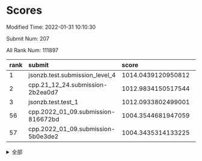 # Scores

Modified Time: 2022-01-31 10:10:30

Submit Num: 207

All Rank Num: 111897

| rank |               submit               |       score        |       sigma        | pk_num |
| :--- | :--------------------------------- | :----------------- | :----------------- | :----- |
| 1    | jsonzb.test.submission_level_4     | 1014.0439120950812 | 0.8035017813109582 | 2163   |
| 2    | cpp.21_12_24.submission-2b2ea0d7   | 1012.9834150517544 | 0.7849219709584356 | 2162   |
| 3    | jsonzb.test.test_1                 | 1012.0933802499001 | 0.7871639138671203 | 2166   |
| 56   | cpp.2022_01_09.submission-816672bd | 1004.3544681947059 | 0.7171165876707679 | 2159   |
| 57   | cpp.2022_01_09.submission-5b0e3de2 | 1004.3435314133225 | 0.7044199566762281 | 2167   |


<details>
<summary>全部</summary>

| rank |                 submit                 |       score        |       sigma        | pk_num |
| :--- | :------------------------------------- | :----------------- | :----------------- | :----- |
| 1    | jsonzb.test.submission_level_4         | 1014.0439120950812 | 0.8035017813109582 | 2163   |
| 2    | cpp.21_12_24.submission-2b2ea0d7       | 1012.9834150517544 | 0.7849219709584356 | 2162   |
| 3    | jsonzb.test.test_1                     | 1012.0933802499001 | 0.7871639138671203 | 2166   |
| 4    | gobigger.level_3.submission_level_3_22 | 1011.7320147548995 | 0.7691464389892612 | 2162   |
| 5    | gobigger.level_3.submission_level_3_8  | 1011.4520003861037 | 0.775295166687322  | 2166   |
| 6    | gobigger.level_3.submission_level_3_27 | 1011.3381335918333 | 0.7685711589012578 | 2160   |
| 7    | gobigger.level_3.submission_level_3_39 | 1011.3071115809868 | 0.7672010587539027 | 2158   |
| 8    | gobigger.level_3.submission_level_3_28 | 1011.2607613380651 | 0.7792554538459189 | 2166   |
| 9    | gobigger.level_3.submission_level_3_5  | 1011.2475964266652 | 0.7750594660924257 | 2159   |
| 10   | gobigger.level_3.submission_level_3_10 | 1011.1624031767059 | 0.7630896589433558 | 2168   |
| 11   | gobigger.level_3.submission_level_3_0  | 1010.8463899306089 | 0.7642775555391195 | 2163   |
| 12   | gobigger.level_3.submission_level_3_26 | 1010.8231274368329 | 0.7791519620943346 | 2160   |
| 13   | gobigger.level_3.submission_level_3_36 | 1010.6743863445893 | 0.7732049924192878 | 2163   |
| 14   | gobigger.level_3.submission_level_3_45 | 1010.5998924161183 | 0.7606328031765146 | 2163   |
| 15   | gobigger.level_3.submission_level_3_30 | 1010.5443850695945 | 0.7352365175801969 | 2159   |
| 16   | gobigger.level_3.submission_level_3_40 | 1010.4056437765928 | 0.7433751733885661 | 2166   |
| 17   | gobigger.level_3.submission_level_3_44 | 1010.3950299694282 | 0.750518605937605  | 2158   |
| 18   | gobigger.level_3.submission_level_3_2  | 1010.2737859036317 | 0.7409797287998267 | 2165   |
| 19   | gobigger.level_3.submission_level_3_35 | 1010.2338307658337 | 0.7626962834120319 | 2160   |
| 20   | gobigger.level_3.submission_level_3_46 | 1010.07379428605   | 0.7500172852858906 | 2163   |
| 21   | gobigger.level_3.submission_level_3_24 | 1009.9312290816448 | 0.7647880718396188 | 2164   |
| 22   | gobigger.level_3.submission_level_3_15 | 1009.8101766971732 | 0.7499762283011446 | 2167   |
| 23   | gobigger.level_3.submission_level_3_12 | 1009.7836369842665 | 0.7751807152599514 | 2162   |
| 24   | gobigger.level_3.submission_level_3_6  | 1009.702539511983  | 0.7541519281564232 | 2161   |
| 25   | gobigger.level_3.submission_level_3_19 | 1009.6823740651944 | 0.7419603561527326 | 2161   |
| 26   | gobigger.level_3.submission_level_3_13 | 1009.60979919583   | 0.7629263631719109 | 2165   |
| 27   | gobigger.level_3.submission_level_3_16 | 1009.588832510012  | 0.7639675463404472 | 2159   |
| 28   | gobigger.level_3.submission_level_3_23 | 1009.5567172072416 | 0.7425682567813024 | 2165   |
| 29   | gobigger.level_3.submission_level_3_43 | 1009.5560317931623 | 0.7486181174594293 | 2160   |
| 30   | gobigger.level_3.submission_level_3_37 | 1009.4325278040742 | 0.7509778501583491 | 2163   |
| 31   | gobigger.level_3.submission_level_3_31 | 1009.3929864340543 | 0.7391897886072677 | 2160   |
| 32   | gobigger.level_3.submission_level_3_14 | 1009.3569911107128 | 0.7513454418866493 | 2159   |
| 33   | gobigger.level_3.submission_level_3_9  | 1009.3459892017124 | 0.7560449182236776 | 2159   |
| 34   | gobigger.level_3.submission_level_3_29 | 1009.3014522795872 | 0.7591827908660208 | 2160   |
| 35   | gobigger.level_3.submission_level_3_25 | 1009.1746075969353 | 0.7541940567758448 | 2165   |
| 36   | gobigger.level_3.submission_level_3_17 | 1009.1619616988867 | 0.7522583202738788 | 2164   |
| 37   | gobigger.level_3.submission_level_3_20 | 1009.13973013273   | 0.7580503282779378 | 2155   |
| 38   | gobigger.level_3.submission_level_3_42 | 1009.0970649305846 | 0.7544102277618775 | 2158   |
| 39   | gobigger.level_3.submission_level_3_33 | 1009.0612986767869 | 0.7675388279491303 | 2161   |
| 40   | gobigger.level_3.submission_level_3_47 | 1009.0289852993474 | 0.741194422434038  | 2161   |
| 41   | gobigger.level_3.submission_level_3_4  | 1009.0148405296711 | 0.7296719970503607 | 2167   |
| 42   | gobigger.level_3.submission_level_3_41 | 1008.9664998364013 | 0.7587496271055685 | 2162   |
| 43   | gobigger.level_3.submission_level_3_49 | 1008.8727741886387 | 0.7435762163522958 | 2160   |
| 44   | gobigger.level_3.submission_level_3_11 | 1008.8577194457733 | 0.7457589875014952 | 2160   |
| 45   | gobigger.level_3.submission_level_3_48 | 1008.8553389066745 | 0.7515180032933048 | 2165   |
| 46   | gobigger.level_3.submission_level_3_38 | 1008.7809549160215 | 0.75825316154677   | 2161   |
| 47   | gobigger.level_3.submission_level_3_3  | 1008.7164368429144 | 0.7414544417891399 | 2164   |
| 48   | gobigger.level_3.submission_level_3_18 | 1008.7127905812434 | 0.745643086290104  | 2164   |
| 49   | gobigger.level_3.submission_level_3_21 | 1008.6879375124163 | 0.7342917765316958 | 2165   |
| 50   | gobigger.level_3.submission_level_3_32 | 1008.4591875733437 | 0.7652065752685459 | 2168   |
| 51   | gobigger.level_3.submission_level_3_34 | 1008.4513792934239 | 0.7395543024301925 | 2160   |
| 52   | gobigger.level_3.submission_level_3_7  | 1008.3818256900163 | 0.7522247404182989 | 2161   |
| 53   | gobigger.level_3.submission_level_3_1  | 1008.0388846705716 | 0.7343617989274507 | 2164   |
| 54   | gobigger.level_1.submission_level_1_30 | 1005.2357292191189 | 0.7157706525918988 | 2160   |
| 55   | gobigger.level_1.submission_level_1_43 | 1004.6455717399223 | 0.705151944635826  | 2163   |
| 56   | cpp.2022_01_09.submission-816672bd     | 1004.3544681947059 | 0.7171165876707679 | 2159   |
| 57   | cpp.2022_01_09.submission-5b0e3de2     | 1004.3435314133225 | 0.7044199566762281 | 2167   |
| 58   | gobigger.level_1.submission_level_1_48 | 1004.2885459733045 | 0.7212660913936552 | 2162   |
| 59   | gobigger.level_1.submission_level_1_6  | 1004.2305358225642 | 0.7179417704661993 | 2157   |
| 60   | gobigger.level_1.submission_level_1_47 | 1004.1145217882289 | 0.7217304793870276 | 2161   |
| 61   | gobigger.level_1.submission_level_1_0  | 1004.1143926849458 | 0.714124699693284  | 2165   |
| 62   | gobigger.level_1.submission_level_1_22 | 1004.0822600689959 | 0.7028399938548401 | 2164   |
| 63   | gobigger.level_1.submission_level_1_42 | 1004.0705904512446 | 0.729302783778206  | 2161   |
| 64   | gobigger.level_1.submission_level_1_27 | 1004.0514889770677 | 0.7301045052656616 | 2165   |
| 65   | gobigger.level_1.submission_level_1_21 | 1003.9534193628324 | 0.7080384065227737 | 2159   |
| 66   | gobigger.level_1.submission_level_1_46 | 1003.9365838086709 | 0.7158666513559303 | 2167   |
| 67   | gobigger.level_1.submission_level_1_8  | 1003.859564256229  | 0.7254477488197613 | 2167   |
| 68   | gobigger.level_1.submission_level_1_38 | 1003.8494855047014 | 0.724215899256582  | 2161   |
| 69   | gobigger.level_1.submission_level_1_34 | 1003.7472496151127 | 0.723871864737758  | 2162   |
| 70   | gobigger.level_1.submission_level_1_37 | 1003.6047938117719 | 0.7176744396251998 | 2163   |
| 71   | gobigger.level_1.submission_level_1_17 | 1003.5858617563838 | 0.7210604602854215 | 2163   |
| 72   | gobigger.level_1.submission_level_1_32 | 1003.5755310263431 | 0.7223419135929126 | 2165   |
| 73   | gobigger.level_1.submission_level_1_31 | 1003.504508140108  | 0.7096577949006035 | 2160   |
| 74   | gobigger.level_1.submission_level_1_24 | 1003.451754990626  | 0.716616243326517  | 2162   |
| 75   | gobigger.level_1.submission_level_1_49 | 1003.3997359974292 | 0.7116989016204858 | 2163   |
| 76   | gobigger.level_1.submission_level_1_14 | 1003.3989069505901 | 0.7139613771224741 | 2165   |
| 77   | gobigger.level_1.submission_level_1_39 | 1003.3925055256935 | 0.7101862472575414 | 2159   |
| 78   | gobigger.level_1.submission_level_1_16 | 1003.343700680751  | 0.7154097273194296 | 2165   |
| 79   | gobigger.level_1.submission_level_1_12 | 1003.3132955839275 | 0.701850035440738  | 2162   |
| 80   | gobigger.level_1.submission_level_1_40 | 1003.2646747373756 | 0.7186462100137888 | 2165   |
| 81   | gobigger.level_1.submission_level_1_41 | 1003.2466563247997 | 0.7259830814209196 | 2164   |
| 82   | gobigger.level_1.submission_level_1_4  | 1003.1833994265633 | 0.7142784619758874 | 2165   |
| 83   | gobigger.level_1.submission_level_1_25 | 1003.1687027503397 | 0.706522367535294  | 2164   |
| 84   | gobigger.level_1.submission_level_1_23 | 1003.1396431774641 | 0.7151771850764916 | 2160   |
| 85   | gobigger.level_1.submission_level_1_19 | 1003.135270441014  | 0.7168291487735571 | 2166   |
| 86   | gobigger.level_1.submission_level_1_44 | 1003.0796575779664 | 0.717904845142187  | 2164   |
| 87   | gobigger.level_1.submission_level_1_2  | 1003.055147456874  | 0.7105815981270579 | 2167   |
| 88   | gobigger.level_1.submission_level_1_35 | 1002.9754290513965 | 0.7003114939915979 | 2161   |
| 89   | gobigger.level_1.submission_level_1_7  | 1002.8788852134016 | 0.7139196322404164 | 2160   |
| 90   | gobigger.level_1.submission_level_1_9  | 1002.868633741217  | 0.7061768093105519 | 2165   |
| 91   | gobigger.level_1.submission_level_1_5  | 1002.8306761042043 | 0.7124930091425886 | 2164   |
| 92   | gobigger.level_1.submission_level_1_1  | 1002.7665730013348 | 0.7147465828694711 | 2160   |
| 93   | gobigger.level_1.submission_level_1_28 | 1002.6854425733876 | 0.7106946348799263 | 2165   |
| 94   | gobigger.level_1.submission_level_1_29 | 1002.5999767506561 | 0.7171073561988183 | 2163   |
| 95   | gobigger.level_1.submission_level_1_26 | 1002.4853509427658 | 0.7140089213943254 | 2159   |
| 96   | gobigger.level_1.submission_level_1_20 | 1002.4782948558112 | 0.7200516941910543 | 2167   |
| 97   | gobigger.level_1.submission_level_1_10 | 1002.4528303438793 | 0.7090402498059363 | 2162   |
| 98   | gobigger.level_1.submission_level_1_13 | 1002.4525136299751 | 0.7089663125435299 | 2164   |
| 99   | gobigger.level_1.submission_level_1_45 | 1002.326318250373  | 0.7074361555658706 | 2166   |
| 100  | gobigger.level_1.submission_level_1_11 | 1002.2873885878357 | 0.7120011370054319 | 2165   |
| 101  | gobigger.level_1.submission_level_1_15 | 1002.2803342848937 | 0.7157900784092716 | 2160   |
| 102  | gobigger.level_1.submission_level_1_33 | 1002.0344492796331 | 0.7092600611561811 | 2163   |
| 103  | gobigger.level_1.submission_level_1_3  | 1001.6303160817642 | 0.7081076520963036 | 2160   |
| 104  | gobigger.level_1.submission_level_1_18 | 1001.5304610933501 | 0.7100528712770982 | 2163   |
| 105  | gobigger.level_1.submission_level_1_36 | 1001.3558001208925 | 0.7025602535895004 | 2160   |
| 106  | gobigger.random.submission_random_20   | 997.247587940859   | 0.6990195587293608 | 2161   |
| 107  | gobigger.random.submission_random_28   | 997.1534410849605  | 0.7132432753756379 | 2161   |
| 108  | gobigger.random.submission_random_4    | 996.8440122204014  | 0.7050678543812333 | 2166   |
| 109  | gobigger.random.submission_random_48   | 996.8378902527593  | 0.6969178002266612 | 2160   |
| 110  | gobigger.random.submission_random_45   | 996.7416501978079  | 0.7116479378915325 | 2162   |
| 111  | gobigger.random.submission_random_34   | 996.7276159769438  | 0.7062577109274736 | 2169   |
| 112  | gobigger.random.submission_random_18   | 996.6875694859684  | 0.7000667436979918 | 2162   |
| 113  | gobigger.random.submission_random_19   | 996.630285474658   | 0.7037482092219952 | 2166   |
| 114  | gobigger.random.submission_random_8    | 996.6167231826192  | 0.711908024163646  | 2161   |
| 115  | gobigger.random.submission_random_38   | 996.588832155937   | 0.7110046767488202 | 2165   |
| 116  | gobigger.random.submission_random_3    | 996.5222513316252  | 0.6994862353651738 | 2167   |
| 117  | gobigger.random.submission_random_37   | 996.4279495588636  | 0.7096942746276333 | 2161   |
| 118  | gobigger.random.submission_random_11   | 996.4165110042221  | 0.7038659761722957 | 2161   |
| 119  | gobigger.random.submission_random_12   | 996.4118274105117  | 0.7153351074961076 | 2161   |
| 120  | gobigger.random.submission_random_29   | 996.3983366895809  | 0.7212211779596196 | 2166   |
| 121  | gobigger.random.submission_random_14   | 996.3337188608205  | 0.7270861022641788 | 2165   |
| 122  | gobigger.random.submission_random_2    | 996.2828613944417  | 0.7069035341718689 | 2160   |
| 123  | gobigger.random.submission_random_7    | 996.2809153418061  | 0.7266894103635345 | 2164   |
| 124  | gobigger.random.submission_random_33   | 996.2656023072735  | 0.7001556392306764 | 2164   |
| 125  | gobigger.random.submission_random_35   | 996.2140413428651  | 0.7113209527130692 | 2161   |
| 126  | gobigger.random.submission_random_17   | 996.1013438143927  | 0.7111146024451678 | 2159   |
| 127  | gobigger.random.submission_random_21   | 996.0719416160209  | 0.6946632142802105 | 2168   |
| 128  | gobigger.random.submission_random_22   | 996.0102562182445  | 0.7204461553825308 | 2161   |
| 129  | gobigger.random.submission_random_6    | 995.9684674849917  | 0.7136646105541773 | 2158   |
| 130  | gobigger.random.submission_random_44   | 995.9623412159268  | 0.715143370771857  | 2160   |
| 131  | gobigger.random.submission_random_24   | 995.9428302451632  | 0.7128360827106902 | 2163   |
| 132  | gobigger.random.submission_random_5    | 995.9019217936839  | 0.7236942981542774 | 2163   |
| 133  | gobigger.random.submission_random_47   | 995.8541355297842  | 0.7066226909781906 | 2159   |
| 134  | gobigger.random.submission_random_26   | 995.8225370229176  | 0.6976873727091558 | 2168   |
| 135  | gobigger.random.submission_random_30   | 995.8220333810243  | 0.7193160844455074 | 2164   |
| 136  | gobigger.random.submission_random_27   | 995.8200407348891  | 0.7086145442745998 | 2166   |
| 137  | gobigger.random.submission_random_0    | 995.814891364186   | 0.7234726754731278 | 2163   |
| 138  | gobigger.random.submission_random_40   | 995.7851291703746  | 0.7176053368158081 | 2164   |
| 139  | gobigger.random.submission_random_16   | 995.7762636695498  | 0.7137838742225492 | 2160   |
| 140  | gobigger.random.submission_random_42   | 995.7380787626229  | 0.7024900821620107 | 2162   |
| 141  | gobigger.random.submission_random_31   | 995.678503460304   | 0.7189864342160033 | 2163   |
| 142  | gobigger.random.submission_random_9    | 995.5883833376554  | 0.7134104377177475 | 2168   |
| 143  | gobigger.random.submission_random_32   | 995.4888088816283  | 0.7114313903343136 | 2161   |
| 144  | gobigger.random.submission_random_25   | 995.4800107425202  | 0.7072896855320493 | 2160   |
| 145  | gobigger.random.submission_random_36   | 995.3098311441937  | 0.7072819806898389 | 2159   |
| 146  | gobigger.random.submission_random_41   | 995.2395746523223  | 0.7062417651638947 | 2161   |
| 147  | gobigger.random.submission_random_43   | 995.2367423194287  | 0.7207960245665296 | 2159   |
| 148  | gobigger.random.submission_random_13   | 995.196495430585   | 0.7319540086003836 | 2161   |
| 149  | gobigger.random.submission_random_46   | 995.1957223302944  | 0.7277502473229278 | 2162   |
| 150  | gobigger.random.submission_random_23   | 995.0800225562588  | 0.7122531854681454 | 2158   |
| 151  | gobigger.random.submission_random_10   | 995.043930769378   | 0.7158829835251773 | 2161   |
| 152  | gobigger.random.submission_random_15   | 995.0286528163718  | 0.7220838654871569 | 2163   |
| 153  | gobigger.random.submission_random_39   | 995.025999830834   | 0.7182062971107458 | 2164   |
| 154  | gobigger.random.submission_random_49   | 994.9747185187924  | 0.7140932136883995 | 2158   |
| 155  | gobigger.random.submission_random_1    | 994.8908602045015  | 0.7146863378081806 | 2160   |
| 156  | gobigger.level_2.submission_level_2_44 | 994.4486612911566  | 0.72105486704296   | 2162   |
| 157  | gobigger.level_2.submission_level_2_9  | 993.9183088018362  | 0.7284081522435902 | 2159   |
| 158  | gobigger.level_2.submission_level_2_2  | 993.8923700471823  | 0.7416251762302183 | 2166   |
| 159  | gobigger.level_2.submission_level_2_16 | 993.811844265969   | 0.7275682180436029 | 2160   |
| 160  | gobigger.level_2.submission_level_2_15 | 993.7013876692424  | 0.7363141716970326 | 2160   |
| 161  | gobigger.level_2.submission_level_2_36 | 993.2414655533236  | 0.7447078258917087 | 2160   |
| 162  | gobigger.level_2.submission_level_2_4  | 993.2284866995518  | 0.7307315013432198 | 2159   |
| 163  | gobigger.level_2.submission_level_2_30 | 993.1103233120056  | 0.7312734886581718 | 2157   |
| 164  | gobigger.level_2.submission_level_2_45 | 993.1098937723186  | 0.7411856245873434 | 2167   |
| 165  | gobigger.level_2.submission_level_2_38 | 992.9315571876591  | 0.7357160322753987 | 2159   |
| 166  | gobigger.level_2.submission_level_2_27 | 992.8793277607579  | 0.7412098637498575 | 2163   |
| 167  | gobigger.level_2.submission_level_2_49 | 992.7587026324718  | 0.7365887542697136 | 2163   |
| 168  | gobigger.level_2.submission_level_2_26 | 992.5808152142735  | 0.7417571403339254 | 2163   |
| 169  | gobigger.level_2.submission_level_2_6  | 992.5589320038284  | 0.7406405434623619 | 2159   |
| 170  | gobigger.level_2.submission_level_2_48 | 992.547822780576   | 0.7403265141433758 | 2163   |
| 171  | gobigger.level_2.submission_level_2_1  | 992.4141381700097  | 0.7391424455850913 | 2162   |
| 172  | gobigger.level_2.submission_level_2_34 | 992.4066501649522  | 0.7222634135100303 | 2161   |
| 173  | gobigger.level_2.submission_level_2_18 | 992.3785013776271  | 0.7404608512611557 | 2157   |
| 174  | gobigger.level_2.submission_level_2_20 | 992.2827155286903  | 0.7364770736574162 | 2163   |
| 175  | gobigger.level_2.submission_level_2_35 | 992.2274584593717  | 0.7441302548060984 | 2167   |
| 176  | gobigger.level_2.submission_level_2_21 | 992.1991592381813  | 0.7417217713079735 | 2158   |
| 177  | gobigger.level_2.submission_level_2_29 | 992.1616171567138  | 0.7463550617372015 | 2165   |
| 178  | gobigger.level_2.submission_level_2_23 | 992.1556832067167  | 0.7379435000595661 | 2160   |
| 179  | gobigger.level_2.submission_level_2_19 | 992.1533995576976  | 0.7249440405435478 | 2161   |
| 180  | gobigger.level_2.submission_level_2_11 | 992.0988432904795  | 0.7403769161581666 | 2161   |
| 181  | gobigger.level_2.submission_level_2_39 | 992.0887025634802  | 0.763570564564707  | 2164   |
| 182  | gobigger.level_2.submission_level_2_32 | 992.0859894028218  | 0.7438384055774339 | 2165   |
| 183  | gobigger.level_2.submission_level_2_31 | 992.0469337565744  | 0.7449419041605799 | 2164   |
| 184  | gobigger.level_2.submission_level_2_13 | 991.9782512551179  | 0.7347221958779637 | 2161   |
| 185  | gobigger.level_2.submission_level_2_17 | 991.9336612346682  | 0.7438435903052092 | 2162   |
| 186  | gobigger.level_2.submission_level_2_3  | 991.8617012460686  | 0.7334945149248254 | 2159   |
| 187  | gobigger.level_2.submission_level_2_46 | 991.8286093683113  | 0.7595562709559289 | 2159   |
| 188  | gobigger.level_2.submission_level_2_25 | 991.8022583531218  | 0.74282108955143   | 2161   |
| 189  | gobigger.level_2.submission_level_2_7  | 991.7472961707872  | 0.7364412144367659 | 2162   |
| 190  | gobigger.level_2.submission_level_2_37 | 991.7091471046037  | 0.73787692598762   | 2163   |
| 191  | gobigger.level_2.submission_level_2_42 | 991.6939828452411  | 0.7771312214984015 | 2161   |
| 192  | gobigger.level_2.submission_level_2_5  | 991.638888753463   | 0.7425536290592325 | 2161   |
| 193  | gobigger.level_2.submission_level_2_33 | 991.5803444920165  | 0.7497583799797075 | 2158   |
| 194  | gobigger.level_2.submission_level_2_10 | 991.5698699197164  | 0.7378107674234132 | 2163   |
| 195  | gobigger.level_2.submission_level_2_8  | 991.3957615923916  | 0.7710800883551949 | 2163   |
| 196  | gobigger.level_2.submission_level_2_24 | 991.3544659718615  | 0.7553633098536345 | 2163   |
| 197  | gobigger.level_2.submission_level_2_40 | 991.246636963497   | 0.749243383004247  | 2156   |
| 198  | gobigger.level_2.submission_level_2_22 | 991.1215892320624  | 0.7423845210816998 | 2161   |
| 199  | gobigger.level_2.submission_level_2_28 | 991.1100671312184  | 0.7551888136087636 | 2165   |
| 200  | gobigger.level_2.submission_level_2_0  | 991.0592100837398  | 0.762450279023025  | 2162   |
| 201  | gobigger.level_2.submission_level_2_12 | 991.0277140161265  | 0.7397719264910767 | 2164   |
| 202  | gobigger.level_2.submission_level_2_41 | 990.8754557194753  | 0.7621672150290694 | 2155   |
| 203  | gobigger.level_2.submission_level_2_14 | 990.5400037074344  | 0.762707452060738  | 2163   |
| 204  | gobigger.level_2.submission_level_2_43 | 990.5238456879073  | 0.7634803193511405 | 2159   |
| 205  | gobigger.level_2.submission_level_2_47 | 990.1783189714873  | 0.7804660074386819 | 2161   |
| 206  | gobigger.none.submission_none_1        | 978.0827604764183  | 1.2371506359155025 | 2165   |
| 207  | gobigger.none.submission_none_0        | 977.8317693604043  | 1.260825765085618  | 2168   |

</details>